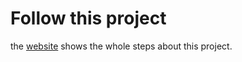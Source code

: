 # Follow this project

the [website](https://www.bilibili.com/video/BV1JA41197Z4/?spm_id_from=333.999.0.0&vd_source=6f8c95f0effed7aa2b718a46935f7a0c) shows the whole steps about this project.
